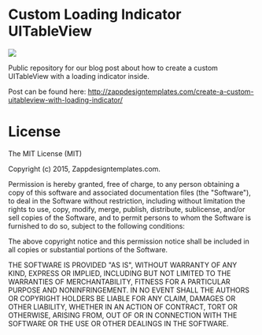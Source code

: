 # Custom Loading Indicator UITableView

<img src="http://zappdesigntemplates.com/wp-content/uploads/2015/07/loading-indicator-iOS-uitableview.gif"/>

Public repository for our blog post about how to create a custom UITableView with a loading indicator inside.

Post can be found here: http://zappdesigntemplates.com/create-a-custom-uitableview-with-loading-indicator/

# License

The MIT License (MIT)

Copyright (c) 2015, Zappdesigntemplates.com.

Permission is hereby granted, free of charge, to any person obtaining a copy
of this software and associated documentation files (the "Software"), to deal
in the Software without restriction, including without limitation the rights
to use, copy, modify, merge, publish, distribute, sublicense, and/or sell
copies of the Software, and to permit persons to whom the Software is
furnished to do so, subject to the following conditions:

The above copyright notice and this permission notice shall be included in
all copies or substantial portions of the Software.

THE SOFTWARE IS PROVIDED "AS IS", WITHOUT WARRANTY OF ANY KIND, EXPRESS OR
IMPLIED, INCLUDING BUT NOT LIMITED TO THE WARRANTIES OF MERCHANTABILITY,
FITNESS FOR A PARTICULAR PURPOSE AND NONINFRINGEMENT. IN NO EVENT SHALL THE
AUTHORS OR COPYRIGHT HOLDERS BE LIABLE FOR ANY CLAIM, DAMAGES OR OTHER
LIABILITY, WHETHER IN AN ACTION OF CONTRACT, TORT OR OTHERWISE, ARISING FROM,
OUT OF OR IN CONNECTION WITH THE SOFTWARE OR THE USE OR OTHER DEALINGS IN
THE SOFTWARE.
